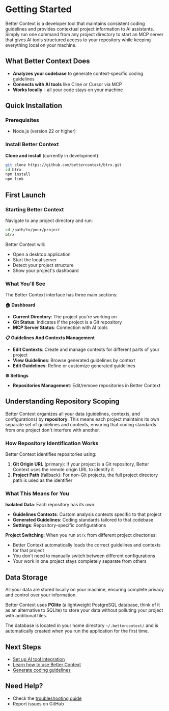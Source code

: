 # Getting Started

Better Context is a developer tool that maintains consistent coding guidelines and provides contextual project information to AI assistants. Simply run one command from any project directory to start an MCP server that gives AI tools structured access to your repository while keeping everything local on your machine.

## What Better Context Does

- **Analyzes your codebase** to generate context-specific coding guidelines
- **Connects with AI tools** like Cline or Cursor via MCP
- **Works locally** - all your code stays on your machine

## Quick Installation

### Prerequisites

- Node.js (version 22 or higher)

### Install Better Context

**Clone and install** (currently in development):

```bash
git clone https://github.com/bettercontext/btrx.git
cd btrx
npm install
npm link
```

## First Launch

### Starting Better Context

Navigate to any project directory and run:

```bash
cd /path/to/your/project
btrx
```

Better Context will:

- Open a desktop application
- Start the local server
- Detect your project structure
- Show your project's dashboard

### What You'll See

The Better Context interface has three main sections:

**🏠 Dashboard**

- **Current Directory**: The project you're working on
- **Git Status**: Indicates if the project is a Git repository
- **MCP Server Status**: Connection with AI tools

**📋 Guidelines And Contexts Management**

- **Edit Contexts**: Create and manage contexts for different parts of your project
- **View Guidelines**: Browse generated guidelines by context
- **Edit Guidelines**: Refine or customize generated guidelines

**⚙️ Settings**

- **Repositories Management**: Edit/remove repositories in Better Context

## Understanding Repository Scoping

Better Context organizes all your data (guidelines, contexts, and configurations) by **repository**. This means each project maintains its own separate set of guidelines and contexts, ensuring that coding standards from one project don't interfere with another.

### How Repository Identification Works

Better Context identifies repositories using:

1. **Git Origin URL** (primary): If your project is a Git repository, Better Context uses the remote origin URL to identify it
2. **Project Path** (fallback): For non-Git projects, the full project directory path is used as the identifier

### What This Means for You

**Isolated Data**: Each repository has its own:

- **Guidelines Contexts**: Custom analysis contexts specific to that project
- **Generated Guidelines**: Coding standards tailored to that codebase
- **Settings**: Repository-specific configurations

**Project Switching**: When you run `btrx` from different project directories:

- Better Context automatically loads the correct guidelines and contexts for that project
- You don't need to manually switch between different configurations
- Your work in one project stays completely separate from others

## Data Storage

All your data are stored locally on your machine, ensuring complete privacy and control over your information.

Better Context uses **PGlite** (a lightweight PostgreSQL database, think of it as an alternative to SQLite) to store your data without polluting your project with additional files.

The database is located in your home directory `~/.bettercontext/` and is automatically created when you run the application for the first time.

## Next Steps

- [Set up AI tool integration](./ai-integration.md)
- [Learn how to use Better Context](./using-better-context.md)
- [Generate coding guidelines](./guidelines-analysis.md)

## Need Help?

- Check the [troubleshooting guide](./troubleshooting.md)
- Report issues on GitHub
